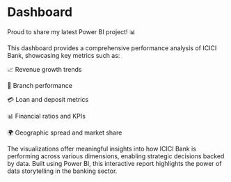 # Dashboard

Proud to share my latest Power BI project! 📊

This dashboard provides a comprehensive performance analysis of ICICI Bank, showcasing key metrics such as:

📈 Revenue growth trends

🏦 Branch performance

💳 Loan and deposit metrics

📊 Financial ratios and KPIs

🌍 Geographic spread and market share

The visualizations offer meaningful insights into how ICICI Bank is performing across various dimensions, enabling strategic decisions backed by data. Built using Power BI, this interactive report highlights the power of data storytelling in the banking sector.
